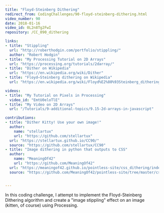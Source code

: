 ```yaml
---
title: "Floyd-Steinberg Dithering"
redirect_from: CodingChallenges/90-floyd-steinberg-dithering.html
video_number: 90
date: 2018-01-16
video_id: 0L2n8Tg2FwI
repository: /CC_090_dithering

links:
- title: "Stippling"
  url: "http://roberthodgin.com/portfolio/stippling/"
  author: "Robert Hodgin"
- title: "My Processing Tutorial on 2D Arrays"
  url: "https://processing.org/tutorials/2darray/"
- title: "Dither on Wikipedia"
  url: "https://en.wikipedia.org/wiki/Dither"
- title: "Floyd–Steinberg dithering on Wikipedia"
  url: "https://en.wikipedia.org/wiki/Floyd%E2%80%93Steinberg_dithering"

videos:
- title: "My Tutorial on Pixels in Processing"
  video_id: "EmtU0eloTlE"
- title: "My Video on 2D Arrays"
  url: "/Tutorials/9-additional-topics/9.15-2d-arrays-in-javascript"

contributions:
- title: "Dither Kitty! Use your own image!"
  author:
    name: "stellartux"
    url: "https://github.com/stellartux"
  url: "https://stellartux.github.io/CC90/"
  source: "https://github.com/stellartux/CC90"
- title: "Image dithering in python that outputs to CSS"
  author:
    name: "MeaningOf42"
    url: "https://github.com/MeaningOf42"
  url: "https://meaningof42.github.io/pointless-site/css_dithering/index.html"
  source: "https://github.com/MeaningOf42/pointless-site/tree/master/css_dithering"


---
```


In this coding challenge, I attempt to implement the Floyd-Steinberg Dithering algorithm and create a "image stippling" effect on an image (kitten, of course) using Processing.
